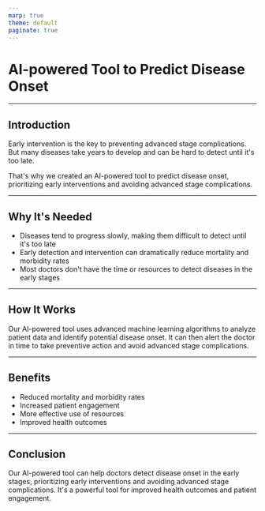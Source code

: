 ```yaml
---
marp: true
theme: default
paginate: true
---
```

# AI-powered Tool to Predict Disease Onset

---
## Introduction

Early intervention is the key to preventing advanced stage complications. But many diseases take years to develop and can be hard to detect until it's too late. 

That's why we created an AI-powered tool to predict disease onset, prioritizing early interventions and avoiding advanced stage complications.

---
## Why It's Needed

- Diseases tend to progress slowly, making them difficult to detect until it's too late
- Early detection and intervention can dramatically reduce mortality and morbidity rates
- Most doctors don't have the time or resources to detect diseases in the early stages

---
## How It Works

Our AI-powered tool uses advanced machine learning algorithms to analyze patient data and identify potential disease onset. It can then alert the doctor in time to take preventive action and avoid advanced stage complications.

---
## Benefits

- Reduced mortality and morbidity rates
- Increased patient engagement
- More effective use of resources
- Improved health outcomes

---
## Conclusion

Our AI-powered tool can help doctors detect disease onset in the early stages, prioritizing early interventions and avoiding advanced stage complications. It's a powerful tool for improved health outcomes and patient engagement.
  
